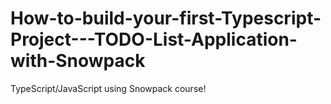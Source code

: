 # How-to-build-your-first-Typescript-Project---TODO-List-Application-with-Snowpack
TypeScript/JavaScript using Snowpack course!
